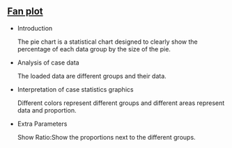 ## [Fan plot](/basic/fan)

- Introduction

  The pie chart is a statistical chart designed to clearly show the percentage of each data group by the size of the
  pie.

- Analysis of case data

  The loaded data are different groups and their data.

- Interpretation of case statistics graphics

  Different colors represent different groups and different areas represent data and proportion.

- Extra Parameters

  Show Ratio:Show the proportions next to the different groups.

